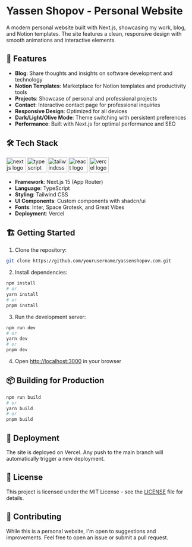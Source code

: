 # Yassen Shopov - Personal Website

A modern personal website built with Next.js, showcasing my work, blog, and Notion templates. The site features a clean, responsive design with smooth animations and interactive elements.

## 🚀 Features

- **Blog**: Share thoughts and insights on software development and technology
- **Notion Templates**: Marketplace for Notion templates and productivity tools
- **Projects**: Showcase of personal and professional projects
- **Contact**: Interactive contact page for professional inquiries
- **Responsive Design**: Optimized for all devices
- **Dark/Light/Olive Mode**: Theme switching with persistent preferences
- **Performance**: Built with Next.js for optimal performance and SEO

## 🛠️ Tech Stack

<div align="left">
  <img src="https://cdn.jsdelivr.net/gh/devicons/devicon/icons/nextjs/nextjs-original.svg" height="40" width="52" alt="nextjs logo"  />
  <img src="https://cdn.jsdelivr.net/gh/devicons/devicon/icons/typescript/typescript-original.svg" height="40" width="52" alt="typescript logo"  />
  <img src="https://cdn.jsdelivr.net/gh/devicons/devicon/icons/tailwindcss/tailwindcss-original-wordmark.svg" height="40" width="52" alt="tailwindcss logo"  />
  <img src="https://cdn.jsdelivr.net/gh/devicons/devicon/icons/react/react-original.svg" height="40" width="52" alt="react logo"  />
  <img src="https://cdn.jsdelivr.net/gh/devicons/devicon/icons/vercel/vercel-original.svg" height="40" width="52" alt="vercel logo"  />
</div>

- **Framework**: Next.js 15 (App Router)
- **Language**: TypeScript
- **Styling**: Tailwind CSS
- **UI Components**: Custom components with shadcn/ui
- **Fonts**: Inter, Space Grotesk, and Great Vibes
- **Deployment**: Vercel

## 🏗️ Getting Started

1. Clone the repository:
```bash
git clone https://github.com/yourusername/yassenshopov.com.git
```

2. Install dependencies:
```bash
npm install
# or
yarn install
# or
pnpm install
```

3. Run the development server:
```bash
npm run dev
# or
yarn dev
# or
pnpm dev
```

4. Open [http://localhost:3000](http://localhost:3000) in your browser

## 📦 Building for Production

```bash
npm run build
# or
yarn build
# or
pnpm build
```

## 🚀 Deployment

The site is deployed on Vercel. Any push to the main branch will automatically trigger a new deployment.

## 📝 License

This project is licensed under the MIT License - see the [LICENSE](LICENSE) file for details.

## 🤝 Contributing

While this is a personal website, I'm open to suggestions and improvements. Feel free to open an issue or submit a pull request.
